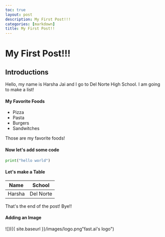 ```yaml
---
toc: true
layout: post
description: My First Post!!!
categories: [markdown]
title: My First Post!!
---
```

# My First Post!!!


## Introductions 
Hello, my name is Harsha Jai and I go to Del Norte High School. I am going to make a list!

#### My Favorite Foods
- Pizza
- Pasta
- Burgers
- Sandwitches

Those are my favorite foods!

#### Now let's add some code

```python
print("hello world")
```

#### Let's make a Table 

| Name | School | 
|-|-|
| Harsha | Del Norte |

That's the end of the post! Bye!!

#### Adding an Image
![]({{ site.baseurl }}/images/logo.png"fast.ai's logo")
